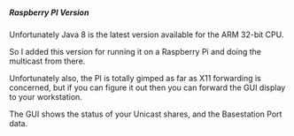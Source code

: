 ##### Raspberry PI Version
Unfortunately Java 8 is the latest version available for the ARM 32-bit CPU.

So I added this version for running it on a Raspberry Pi and doing the multicast from there.

Unfortunately also, the PI is totally gimped as far as X11 forwarding is concerned, but if you can figure it out
then you can forward the GUI display to your workstation.

The GUI shows the status of your Unicast shares, and the Basestation Port data.
